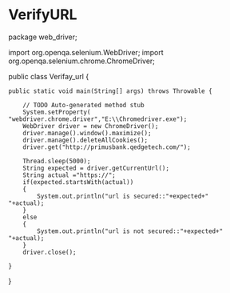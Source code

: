 # VerifyURL
package web_driver;

import org.openqa.selenium.WebDriver;
import org.openqa.selenium.chrome.ChromeDriver;

public class Verifay_url {

	public static void main(String[] args) throws Throwable {
		
		// TODO Auto-generated method stub
		System.setProperty( "webdriver.chrome.driver","E:\\Chromedriver.exe");
		WebDriver driver = new ChromeDriver();
		driver.manage().window().maximize();
		driver.manage().deleteAllCookies();
		driver.get("http://primusbank.qedgetech.com/");
        
		Thread.sleep(5000);
		String expected = driver.getCurrentUrl();
		String actual ="https://";
		if(expected.startsWith(actual))
		{
			System.out.println("url is secured::"+expected+"     "+actual);
		}
		else
		{
			System.out.println("url is not secured::"+expected+"     "+actual);
		}
		driver.close();
		
	}

}
